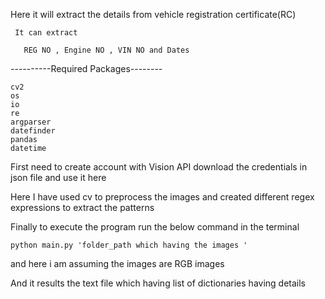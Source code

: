 Here it will extract the details from vehicle registration certificate(RC)

     It can extract 
     
       REG NO , Engine NO , VIN NO and Dates

----------Required Packages--------

	cv2	
	os	
	io	
	re	
	argparser	
	datefinder	
	pandas	
	datetime	

First need to create account with Vision API
download the credentials in json file and use it here

Here I have used cv to preprocess the images
and created different regex expressions to extract the patterns

Finally to execute the program run the below command in the terminal

	python main.py 'folder_path which having the images '
  
and here i am assuming the images are RGB images

And it results the text file which having list of dictionaries having details 


